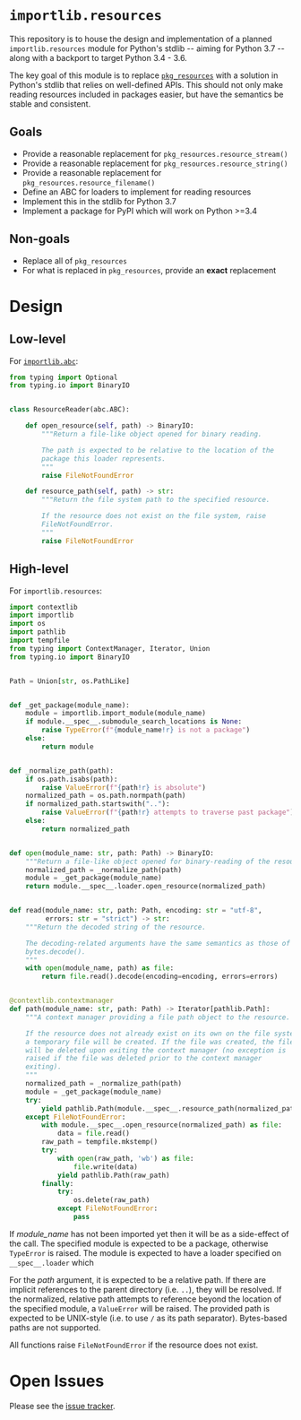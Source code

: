 # `importlib.resources`
This repository is to house the design and implementation of a planned
`importlib.resources` module for Python's stdlib -- aiming for
Python 3.7 -- along with a backport to target Python 3.4 - 3.6.

The key goal of this module is to replace
[`pkg_resources`](https://setuptools.readthedocs.io/en/latest/pkg_resources.html)
with a solution in Python's stdlib that relies on well-defined APIs.
This should not only make reading resources included in packages easier,
but have the semantics be stable and consistent.

## Goals
- Provide a reasonable replacement for `pkg_resources.resource_stream()`
- Provide a reasonable replacement for `pkg_resources.resource_string()`
- Provide a reasonable replacement for `pkg_resources.resource_filename()`
- Define an ABC for loaders to implement for reading resources
- Implement this in the stdlib for Python 3.7
- Implement a package for PyPI which will work on Python >=3.4

## Non-goals
- Replace all of `pkg_resources`
- For what is replaced in `pkg_resources`, provide an **exact**
  replacement

# Design

## Low-level
For [`importlib.abc`](https://docs.python.org/3/library/importlib.html#module-importlib.abc):
```python
from typing import Optional
from typing.io import BinaryIO


class ResourceReader(abc.ABC):

    def open_resource(self, path) -> BinaryIO:
        """Return a file-like object opened for binary reading.

        The path is expected to be relative to the location of the
        package this loader represents.
        """
        raise FileNotFoundError

    def resource_path(self, path) -> str:
        """Return the file system path to the specified resource.

        If the resource does not exist on the file system, raise
        FileNotFoundError.
        """
        raise FileNotFoundError
```

## High-level
For `importlib.resources`:
```python
import contextlib
import importlib
import os
import pathlib
import tempfile
from typing import ContextManager, Iterator, Union
from typing.io import BinaryIO


Path = Union[str, os.PathLike]


def _get_package(module_name):
    module = importlib.import_module(module_name)
    if module.__spec__.submodule_search_locations is None:
        raise TypeError(f"{module_name!r} is not a package")
    else:
        return module


def _normalize_path(path):
    if os.path.isabs(path):
        raise ValueError(f"{path!r} is absolute")
    normalized_path = os.path.normpath(path)
    if normalized_path.startswith(".."):
        raise ValueError(f"{path!r} attempts to traverse past package")
    else:
        return normalized_path


def open(module_name: str, path: Path) -> BinaryIO:
    """Return a file-like object opened for binary-reading of the resource."""
    normalized_path = _normalize_path(path)
    module = _get_package(module_name)
    return module.__spec__.loader.open_resource(normalized_path)


def read(module_name: str, path: Path, encoding: str = "utf-8",
         errors: str = "strict") -> str:
    """Return the decoded string of the resource.

    The decoding-related arguments have the same semantics as those of
    bytes.decode().
    """
    with open(module_name, path) as file:
        return file.read().decode(encoding=encoding, errors=errors)


@contextlib.contextmanager
def path(module_name: str, path: Path) -> Iterator[pathlib.Path]:
    """A context manager providing a file path object to the resource.

    If the resource does not already exist on its own on the file system,
    a temporary file will be created. If the file was created, the file
    will be deleted upon exiting the context manager (no exception is
    raised if the file was deleted prior to the context manager
    exiting).
    """
    normalized_path = _normalize_path(path)
    module = _get_package(module_name)
    try:
        yield pathlib.Path(module.__spec__.resource_path(normalized_path))
    except FileNotFoundError:
        with module.__spec__.open_resource(normalized_path) as file:
            data = file.read()
        raw_path = tempfile.mkstemp()
        try:
            with open(raw_path, 'wb') as file:
                file.write(data)
            yield pathlib.Path(raw_path)
        finally:
            try:
                os.delete(raw_path)
            except FileNotFoundError:
                pass
```

If *module_name* has not been imported yet then it will be as a
side-effect of the call. The specified module is expected to be a
package, otherwise `TypeError` is raised. The module is expected to
have a loader specified on `__spec__.loader` which

For the *path* argument, it is expected to be a relative path. If
there are implicit references to the parent directory (i.e. `..`), they
will be resolved. If the normalized, relative path attempts to reference
beyond the location of the specified module, a `ValueError` will be
raised. The provided path is expected to be UNIX-style (i.e. to use
`/` as its path separator). Bytes-based paths are not supported.

All functions raise `FileNotFoundError` if the resource does not exist.


# Open Issues
Please see the
[issue tracker](https://github.com/brettcannon/importlib_resources/issues).

